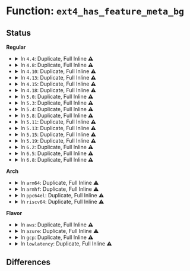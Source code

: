 # Function: <code>ext4_has_feature_meta_bg</code>

## Status
<b>Regular</b>
<ul>
<li>
<details>
<summary>In <code>4.4</code>: Duplicate, Full Inline ⚠️</summary>

**Collision:** Static Duplication

**Inline:** Full

**Transformation:** False

**Instances:**

```
In fs/ext4/balloc.c (ffffffff8128f8fd)
Location: fs/ext4/ext4.h:1710
Inline: True
Inline callers:
  - fs/ext4/balloc.c:ext4_bg_num_gdb
  - fs/ext4/balloc.c:ext4_num_base_meta_clusters
```
```
In fs/ext4/super.c (0)
Location: fs/ext4/ext4.h:1710
Inline: True
```
```
In fs/ext4/resize.c (ffffffff812bfb38)
Location: fs/ext4/ext4.h:1710
Inline: True
Inline callers:
  - fs/ext4/resize.c:ext4_flex_group_add
  - fs/ext4/resize.c:ext4_flex_group_add
  - fs/ext4/resize.c:ext4_flex_group_add
  - fs/ext4/resize.c:ext4_resize_fs
```
</details>
</li>
<li>
<details>
<summary>In <code>4.8</code>: Duplicate, Full Inline ⚠️</summary>

**Collision:** Static Duplication

**Inline:** Full

**Transformation:** False

**Instances:**

```
In fs/ext4/balloc.c (ffffffff812bcec4)
Location: fs/ext4/ext4.h:1778
Inline: True
Inline callers:
  - fs/ext4/balloc.c:ext4_num_base_meta_clusters
  - fs/ext4/balloc.c:ext4_bg_num_gdb
```
```
In fs/ext4/super.c (0)
Location: fs/ext4/ext4.h:1778
Inline: True
```
```
In fs/ext4/resize.c (ffffffff812f1393)
Location: fs/ext4/ext4.h:1778
Inline: True
Inline callers:
  - fs/ext4/resize.c:ext4_resize_fs
  - fs/ext4/resize.c:ext4_flex_group_add
  - fs/ext4/resize.c:ext4_flex_group_add
  - fs/ext4/resize.c:ext4_flex_group_add
```
</details>
</li>
<li>
<details>
<summary>In <code>4.10</code>: Duplicate, Full Inline ⚠️</summary>

**Collision:** Static Duplication

**Inline:** Full

**Transformation:** False

**Instances:**

```
In fs/ext4/balloc.c (ffffffff812d2514)
Location: fs/ext4/ext4.h:1763
Inline: True
Inline callers:
  - fs/ext4/balloc.c:ext4_num_base_meta_clusters
  - fs/ext4/balloc.c:ext4_bg_num_gdb
```
```
In fs/ext4/super.c (ffffffff81301c09)
Location: fs/ext4/ext4.h:1763
Inline: True
Inline callers:
  - fs/ext4/super.c:ext4_fill_super
```
```
In fs/ext4/resize.c (ffffffff81307363)
Location: fs/ext4/ext4.h:1763
Inline: True
Inline callers:
  - fs/ext4/resize.c:ext4_resize_fs
  - fs/ext4/resize.c:ext4_flex_group_add
  - fs/ext4/resize.c:ext4_flex_group_add
  - fs/ext4/resize.c:ext4_flex_group_add
```
</details>
</li>
<li>
<details>
<summary>In <code>4.13</code>: Duplicate, Full Inline ⚠️</summary>

**Collision:** Static Duplication

**Inline:** Full

**Transformation:** False

**Instances:**

```
In fs/ext4/balloc.c (ffffffff812e3b94)
Location: fs/ext4/ext4.h:1768
Inline: True
Inline callers:
  - fs/ext4/balloc.c:ext4_num_base_meta_clusters
```
```
In fs/ext4/fsmap.c (ffffffff812f2b4b)
Location: fs/ext4/ext4.h:1768
Inline: True
Inline callers:
  - fs/ext4/fsmap.c:ext4_getfsmap_find_fixed_metadata
```
```
In fs/ext4/resize.c (ffffffff81321e43)
Location: fs/ext4/ext4.h:1768
Inline: True
Inline callers:
  - fs/ext4/resize.c:ext4_resize_fs
  - fs/ext4/resize.c:ext4_flex_group_add
  - fs/ext4/resize.c:ext4_flex_group_add
  - fs/ext4/resize.c:ext4_add_new_descs
```
```
In fs/ext4/super.c (ffffffff81336abc)
Location: fs/ext4/ext4.h:1768
Inline: True
Inline callers:
  - fs/ext4/super.c:ext4_fill_super
```
</details>
</li>
<li>
<details>
<summary>In <code>4.15</code>: Duplicate, Full Inline ⚠️</summary>

**Collision:** Static Duplication

**Inline:** Full

**Transformation:** False

**Instances:**

```
In fs/ext4/balloc.c (ffffffff81308584)
Location: fs/ext4/ext4.h:1728
Inline: True
Inline callers:
  - fs/ext4/balloc.c:ext4_num_base_meta_clusters
```
```
In fs/ext4/fsmap.c (ffffffff813170db)
Location: fs/ext4/ext4.h:1728
Inline: True
Inline callers:
  - fs/ext4/fsmap.c:ext4_getfsmap_find_fixed_metadata
```
```
In fs/ext4/resize.c (ffffffff81346583)
Location: fs/ext4/ext4.h:1728
Inline: True
Inline callers:
  - fs/ext4/resize.c:ext4_resize_fs
  - fs/ext4/resize.c:ext4_flex_group_add
  - fs/ext4/resize.c:ext4_flex_group_add
  - fs/ext4/resize.c:ext4_add_new_descs
```
```
In fs/ext4/super.c (ffffffff8135b073)
Location: fs/ext4/ext4.h:1728
Inline: True
Inline callers:
  - fs/ext4/super.c:ext4_fill_super
```
</details>
</li>
<li>
<details>
<summary>In <code>4.18</code>: Duplicate, Full Inline ⚠️</summary>

**Collision:** Static Duplication

**Inline:** Full

**Transformation:** False

**Instances:**

```
In fs/ext4/balloc.c (ffffffff813364ab)
Location: fs/ext4/ext4.h:1731
Inline: True
Inline callers:
  - fs/ext4/balloc.c:ext4_num_base_meta_clusters
  - fs/ext4/balloc.c:ext4_bg_num_gdb
```
```
In fs/ext4/fsmap.c (ffffffff81344e7e)
Location: fs/ext4/ext4.h:1731
Inline: True
Inline callers:
  - fs/ext4/fsmap.c:ext4_getfsmap_datadev
```
```
In fs/ext4/resize.c (ffffffff813743e7)
Location: fs/ext4/ext4.h:1731
Inline: True
Inline callers:
  - fs/ext4/resize.c:ext4_resize_fs
  - fs/ext4/resize.c:ext4_flex_group_add
  - fs/ext4/resize.c:ext4_flex_group_add
  - fs/ext4/resize.c:ext4_add_new_descs
```
```
In fs/ext4/super.c (ffffffff813898c7)
Location: fs/ext4/ext4.h:1731
Inline: True
Inline callers:
  - fs/ext4/super.c:ext4_fill_super
  - fs/ext4/super.c:descriptor_loc
```
</details>
</li>
<li>
<details>
<summary>In <code>5.0</code>: Duplicate, Full Inline ⚠️</summary>

**Collision:** Static Duplication

**Inline:** Full

**Transformation:** False

**Instances:**

```
In fs/ext4/balloc.c (ffffffff8134d72b)
Location: fs/ext4/ext4.h:1744
Inline: True
Inline callers:
  - fs/ext4/balloc.c:ext4_num_base_meta_clusters
  - fs/ext4/balloc.c:ext4_bg_num_gdb
```
```
In fs/ext4/fsmap.c (ffffffff8135cfce)
Location: fs/ext4/ext4.h:1744
Inline: True
Inline callers:
  - fs/ext4/fsmap.c:ext4_getfsmap_datadev
```
```
In fs/ext4/resize.c (ffffffff8138c81c)
Location: fs/ext4/ext4.h:1744
Inline: True
Inline callers:
  - fs/ext4/resize.c:ext4_resize_fs
  - fs/ext4/resize.c:ext4_flex_group_add
  - fs/ext4/resize.c:ext4_flex_group_add
  - fs/ext4/resize.c:ext4_add_new_descs
```
```
In fs/ext4/super.c (ffffffff813a246e)
Location: fs/ext4/ext4.h:1744
Inline: True
Inline callers:
  - fs/ext4/super.c:ext4_fill_super
  - fs/ext4/super.c:descriptor_loc
```
</details>
</li>
<li>
<details>
<summary>In <code>5.3</code>: Duplicate, Full Inline ⚠️</summary>

**Collision:** Static Duplication

**Inline:** Full

**Transformation:** False

**Instances:**

```
In fs/ext4/balloc.c (ffffffff813760f5)
Location: fs/ext4/ext4.h:1764
Inline: True
Inline callers:
  - fs/ext4/balloc.c:ext4_num_base_meta_clusters
  - fs/ext4/balloc.c:ext4_bg_num_gdb
  - fs/ext4/balloc.c:ext4_bg_num_gdb
```
```
In fs/ext4/fsmap.c (ffffffff81386161)
Location: fs/ext4/ext4.h:1764
Inline: True
Inline callers:
  - fs/ext4/fsmap.c:ext4_getfsmap_datadev
```
```
In fs/ext4/resize.c (ffffffff813b6efa)
Location: fs/ext4/ext4.h:1764
Inline: True
Inline callers:
  - fs/ext4/resize.c:ext4_resize_fs
  - fs/ext4/resize.c:ext4_flex_group_add
  - fs/ext4/resize.c:ext4_add_new_descs
  - fs/ext4/resize.c:setup_new_flex_group_blocks
```
```
In fs/ext4/super.c (ffffffff813ccd96)
Location: fs/ext4/ext4.h:1764
Inline: True
Inline callers:
  - fs/ext4/super.c:ext4_fill_super
  - fs/ext4/super.c:descriptor_loc
```
</details>
</li>
<li>
<details>
<summary>In <code>5.4</code>: Duplicate, Full Inline ⚠️</summary>

**Collision:** Static Duplication

**Inline:** Full

**Transformation:** False

**Instances:**

```
In fs/ext4/balloc.c (ffffffff8138e365)
Location: fs/ext4/ext4.h:1821
Inline: True
Inline callers:
  - fs/ext4/balloc.c:ext4_num_base_meta_clusters
  - fs/ext4/balloc.c:ext4_bg_num_gdb
  - fs/ext4/balloc.c:ext4_bg_num_gdb
```
```
In fs/ext4/fsmap.c (ffffffff8139ebb1)
Location: fs/ext4/ext4.h:1821
Inline: True
Inline callers:
  - fs/ext4/fsmap.c:ext4_getfsmap_datadev
```
```
In fs/ext4/resize.c (ffffffff813cfe20)
Location: fs/ext4/ext4.h:1821
Inline: True
Inline callers:
  - fs/ext4/resize.c:ext4_resize_fs
  - fs/ext4/resize.c:ext4_flex_group_add
  - fs/ext4/resize.c:ext4_add_new_descs
  - fs/ext4/resize.c:setup_new_flex_group_blocks
```
```
In fs/ext4/super.c (ffffffff813e625a)
Location: fs/ext4/ext4.h:1821
Inline: True
Inline callers:
  - fs/ext4/super.c:ext4_fill_super
  - fs/ext4/super.c:descriptor_loc
```
</details>
</li>
<li>
<details>
<summary>In <code>5.8</code>: Duplicate, Full Inline ⚠️</summary>

**Collision:** Static Duplication

**Inline:** Full

**Transformation:** False

**Instances:**

```
In fs/ext4/balloc.c (ffffffff813d988a)
Location: fs/ext4/ext4.h:1918
Inline: True
Inline callers:
  - fs/ext4/balloc.c:ext4_num_base_meta_clusters
  - fs/ext4/balloc.c:ext4_bg_num_gdb
```
```
In fs/ext4/fsmap.c (ffffffff813ea88a)
Location: fs/ext4/ext4.h:1918
Inline: True
Inline callers:
  - fs/ext4/fsmap.c:ext4_getfsmap_find_sb
```
```
In fs/ext4/resize.c (ffffffff8141ca8b)
Location: fs/ext4/ext4.h:1918
Inline: True
Inline callers:
  - fs/ext4/resize.c:ext4_resize_fs
  - fs/ext4/resize.c:ext4_flex_group_add
  - fs/ext4/resize.c:ext4_add_new_descs
  - fs/ext4/resize.c:setup_new_flex_group_blocks
```
```
In fs/ext4/super.c (ffffffff81433358)
Location: fs/ext4/ext4.h:1918
Inline: True
Inline callers:
  - fs/ext4/super.c:ext4_fill_super
  - fs/ext4/super.c:descriptor_loc
```
</details>
</li>
<li>
<details>
<summary>In <code>5.11</code>: Duplicate, Full Inline ⚠️</summary>

**Collision:** Static Duplication

**Inline:** Full

**Transformation:** False

**Instances:**

```
In fs/ext4/balloc.c (ffffffff813eb53a)
Location: fs/ext4/ext4.h:2043
Inline: True
Inline callers:
  - fs/ext4/balloc.c:ext4_num_base_meta_clusters
  - fs/ext4/balloc.c:ext4_bg_num_gdb
```
```
In fs/ext4/fsmap.c (ffffffff813fcb3a)
Location: fs/ext4/ext4.h:2043
Inline: True
Inline callers:
  - fs/ext4/fsmap.c:ext4_getfsmap_find_sb
```
```
In fs/ext4/resize.c (ffffffff8143085d)
Location: fs/ext4/ext4.h:2043
Inline: True
Inline callers:
  - fs/ext4/resize.c:ext4_resize_fs
  - fs/ext4/resize.c:ext4_flex_group_add
  - fs/ext4/resize.c:ext4_add_new_descs
  - fs/ext4/resize.c:setup_new_flex_group_blocks
```
```
In fs/ext4/super.c (ffffffff8144c17f)
Location: fs/ext4/ext4.h:2043
Inline: True
Inline callers:
  - fs/ext4/super.c:ext4_fill_super
  - fs/ext4/super.c:descriptor_loc
```
</details>
</li>
<li>
<details>
<summary>In <code>5.13</code>: Duplicate, Full Inline ⚠️</summary>

**Collision:** Static Duplication

**Inline:** Full

**Transformation:** False

**Instances:**

```
In fs/ext4/balloc.c (ffffffff813f1a7a)
Location: fs/ext4/ext4.h:2052
Inline: True
Inline callers:
  - fs/ext4/balloc.c:ext4_num_base_meta_clusters
  - fs/ext4/balloc.c:ext4_bg_num_gdb
```
```
In fs/ext4/fsmap.c (ffffffff8140297f)
Location: fs/ext4/ext4.h:2052
Inline: True
Inline callers:
  - fs/ext4/fsmap.c:ext4_getfsmap_find_fixed_metadata
```
```
In fs/ext4/resize.c (ffffffff8143746b)
Location: fs/ext4/ext4.h:2052
Inline: True
Inline callers:
  - fs/ext4/resize.c:ext4_resize_fs
  - fs/ext4/resize.c:ext4_flex_group_add
  - fs/ext4/resize.c:ext4_flex_group_add
  - fs/ext4/resize.c:setup_new_flex_group_blocks
```
```
In fs/ext4/super.c (ffffffff81451a89)
Location: fs/ext4/ext4.h:2052
Inline: True
Inline callers:
  - fs/ext4/super.c:ext4_fill_super
  - fs/ext4/super.c:descriptor_loc
```
</details>
</li>
<li>
<details>
<summary>In <code>5.15</code>: Duplicate, Full Inline ⚠️</summary>

**Collision:** Static Duplication

**Inline:** Full

**Transformation:** False

**Instances:**

```
In fs/ext4/balloc.c (ffffffff81443ace)
Location: fs/ext4/ext4.h:2119
Inline: True
Inline callers:
  - fs/ext4/balloc.c:ext4_num_base_meta_clusters
  - fs/ext4/balloc.c:ext4_bg_num_gdb
```
```
In fs/ext4/fsmap.c (ffffffff8145504f)
Location: fs/ext4/ext4.h:2119
Inline: True
Inline callers:
  - fs/ext4/fsmap.c:ext4_getfsmap_find_fixed_metadata
```
```
In fs/ext4/resize.c (ffffffff8148b0e7)
Location: fs/ext4/ext4.h:2119
Inline: True
Inline callers:
  - fs/ext4/resize.c:ext4_resize_fs
  - fs/ext4/resize.c:ext4_flex_group_add
  - fs/ext4/resize.c:ext4_flex_group_add
  - fs/ext4/resize.c:setup_new_flex_group_blocks
```
```
In fs/ext4/super.c (ffffffff814a5107)
Location: fs/ext4/ext4.h:2119
Inline: True
Inline callers:
  - fs/ext4/super.c:ext4_fill_super
  - fs/ext4/super.c:descriptor_loc
```
</details>
</li>
<li>
<details>
<summary>In <code>5.19</code>: Duplicate, Full Inline ⚠️</summary>

**Collision:** Static Duplication

**Inline:** Full

**Transformation:** False

**Instances:**

```
In fs/ext4/balloc.c (ffffffff814bf99e)
Location: fs/ext4/ext4.h:2121
Inline: True
Inline callers:
  - fs/ext4/balloc.c:ext4_num_base_meta_clusters
  - fs/ext4/balloc.c:ext4_bg_num_gdb
```
```
In fs/ext4/fsmap.c (ffffffff814d2893)
Location: fs/ext4/ext4.h:2121
Inline: True
Inline callers:
  - fs/ext4/fsmap.c:ext4_getfsmap_find_fixed_metadata
```
```
In fs/ext4/resize.c (ffffffff8150eef2)
Location: fs/ext4/ext4.h:2121
Inline: True
Inline callers:
  - fs/ext4/resize.c:ext4_resize_fs
  - fs/ext4/resize.c:ext4_flex_group_add
  - fs/ext4/resize.c:ext4_flex_group_add
  - fs/ext4/resize.c:setup_new_flex_group_blocks
```
```
In fs/ext4/super.c (ffffffff8152d09b)
Location: fs/ext4/ext4.h:2121
Inline: True
Inline callers:
  - fs/ext4/super.c:__ext4_fill_super
  - fs/ext4/super.c:descriptor_loc
```
</details>
</li>
<li>
<details>
<summary>In <code>6.2</code>: Duplicate, Full Inline ⚠️</summary>

**Collision:** Static Duplication

**Inline:** Full

**Transformation:** False

**Instances:**

```
In fs/ext4/balloc.c (ffffffff8155794e)
Location: fs/ext4/ext4.h:2131
Inline: True
Inline callers:
  - fs/ext4/balloc.c:ext4_num_base_meta_clusters
  - fs/ext4/balloc.c:ext4_bg_num_gdb
```
```
In fs/ext4/fsmap.c (ffffffff8156b433)
Location: fs/ext4/ext4.h:2131
Inline: True
Inline callers:
  - fs/ext4/fsmap.c:ext4_getfsmap_find_fixed_metadata
```
```
In fs/ext4/resize.c (ffffffff815a9d95)
Location: fs/ext4/ext4.h:2131
Inline: True
Inline callers:
  - fs/ext4/resize.c:ext4_resize_fs
  - fs/ext4/resize.c:ext4_flex_group_add
  - fs/ext4/resize.c:ext4_flex_group_add
  - fs/ext4/resize.c:setup_new_flex_group_blocks
```
```
In fs/ext4/super.c (ffffffff815c930d)
Location: fs/ext4/ext4.h:2131
Inline: True
Inline callers:
  - fs/ext4/super.c:ext4_group_desc_init
  - fs/ext4/super.c:descriptor_loc
```
</details>
</li>
<li>
<details>
<summary>In <code>6.5</code>: Duplicate, Full Inline ⚠️</summary>

**Collision:** Static Duplication

**Inline:** Full

**Transformation:** False

**Instances:**

```
In fs/ext4/balloc.c (ffffffff8158f685)
Location: fs/ext4/ext4.h:2125
Inline: True
Inline callers:
  - fs/ext4/balloc.c:ext4_num_base_meta_clusters
  - fs/ext4/balloc.c:ext4_bg_num_gdb
```
```
In fs/ext4/fsmap.c (ffffffff815a32e4)
Location: fs/ext4/ext4.h:2125
Inline: True
Inline callers:
  - fs/ext4/fsmap.c:ext4_getfsmap_find_fixed_metadata
```
```
In fs/ext4/resize.c (ffffffff815e05f5)
Location: fs/ext4/ext4.h:2125
Inline: True
Inline callers:
  - fs/ext4/resize.c:ext4_resize_fs
  - fs/ext4/resize.c:ext4_flex_group_add
  - fs/ext4/resize.c:ext4_flex_group_add
  - fs/ext4/resize.c:setup_new_flex_group_blocks
```
```
In fs/ext4/super.c (ffffffff816010cc)
Location: fs/ext4/ext4.h:2125
Inline: True
Inline callers:
  - fs/ext4/super.c:ext4_group_desc_init
  - fs/ext4/super.c:descriptor_loc
```
</details>
</li>
<li>
<details>
<summary>In <code>6.8</code>: Duplicate, Full Inline ⚠️</summary>

**Collision:** Static Duplication

**Inline:** Full

**Transformation:** False

**Instances:**

```
In fs/ext4/balloc.c (ffffffff815c8471)
Location: fs/ext4/ext4.h:2143
Inline: True
Inline callers:
  - fs/ext4/balloc.c:ext4_num_base_meta_blocks
  - fs/ext4/balloc.c:ext4_bg_num_gdb
```
```
In fs/ext4/fsmap.c (ffffffff815dc066)
Location: fs/ext4/ext4.h:2143
Inline: True
Inline callers:
  - fs/ext4/fsmap.c:ext4_getfsmap_find_fixed_metadata
```
```
In fs/ext4/resize.c (ffffffff816190b1)
Location: fs/ext4/ext4.h:2143
Inline: True
Inline callers:
  - fs/ext4/resize.c:ext4_resize_fs
  - fs/ext4/resize.c:ext4_flex_group_add
  - fs/ext4/resize.c:ext4_flex_group_add
  - fs/ext4/resize.c:setup_new_flex_group_blocks
```
```
In fs/ext4/super.c (ffffffff81639e1c)
Location: fs/ext4/ext4.h:2143
Inline: True
Inline callers:
  - fs/ext4/super.c:ext4_group_desc_init
  - fs/ext4/super.c:descriptor_loc
```
</details>
</li>
</ul>
<b>Arch</b>
<ul>
<li>
<details>
<summary>In <code>arm64</code>: Duplicate, Full Inline ⚠️</summary>

**Collision:** Static Duplication

**Inline:** Full

**Transformation:** False

**Instances:**

```
In fs/ext4/balloc.c (ffff800010460588)
Location: fs/ext4/ext4.h:1821
Inline: True
Inline callers:
  - fs/ext4/balloc.c:ext4_num_base_meta_clusters
  - fs/ext4/balloc.c:ext4_bg_num_gdb
```
```
In fs/ext4/fsmap.c (ffff8000104720b8)
Location: fs/ext4/ext4.h:1821
Inline: True
Inline callers:
  - fs/ext4/fsmap.c:ext4_getfsmap_datadev
```
```
In fs/ext4/resize.c (ffff8000104a8830)
Location: fs/ext4/ext4.h:1821
Inline: True
Inline callers:
  - fs/ext4/resize.c:ext4_resize_fs
  - fs/ext4/resize.c:ext4_flex_group_add
  - fs/ext4/resize.c:ext4_add_new_descs
  - fs/ext4/resize.c:setup_new_flex_group_blocks
```
```
In fs/ext4/super.c (ffff8000104bf558)
Location: fs/ext4/ext4.h:1821
Inline: True
Inline callers:
  - fs/ext4/super.c:ext4_fill_super
  - fs/ext4/super.c:descriptor_loc
```
</details>
</li>
<li>
<details>
<summary>In <code>armhf</code>: Duplicate, Full Inline ⚠️</summary>

**Collision:** Static Duplication

**Inline:** Full

**Transformation:** False

**Instances:**

```
In fs/ext4/balloc.c (c0620d7c)
Location: fs/ext4/ext4.h:1821
Inline: True
Inline callers:
  - fs/ext4/balloc.c:ext4_num_base_meta_clusters
  - fs/ext4/balloc.c:ext4_bg_num_gdb
```
```
In fs/ext4/fsmap.c (c0633174)
Location: fs/ext4/ext4.h:1821
Inline: True
Inline callers:
  - fs/ext4/fsmap.c:ext4_getfsmap_find_fixed_metadata
```
```
In fs/ext4/resize.c (c066ac04)
Location: fs/ext4/ext4.h:1821
Inline: True
Inline callers:
  - fs/ext4/resize.c:ext4_resize_fs
  - fs/ext4/resize.c:ext4_flex_group_add
  - fs/ext4/resize.c:ext4_add_new_descs
  - fs/ext4/resize.c:setup_new_flex_group_blocks
```
```
In fs/ext4/super.c (c0683178)
Location: fs/ext4/ext4.h:1821
Inline: True
Inline callers:
  - fs/ext4/super.c:ext4_fill_super
  - fs/ext4/super.c:descriptor_loc
```
</details>
</li>
<li>
<details>
<summary>In <code>ppc64el</code>: Duplicate, Full Inline ⚠️</summary>

**Collision:** Static Duplication

**Inline:** Full

**Transformation:** False

**Instances:**

```
In fs/ext4/balloc.c (c00000000057ca74)
Location: fs/ext4/ext4.h:1821
Inline: True
Inline callers:
  - fs/ext4/balloc.c:ext4_num_base_meta_clusters
  - fs/ext4/balloc.c:ext4_bg_num_gdb
  - fs/ext4/balloc.c:ext4_bg_num_gdb
```
```
In fs/ext4/fsmap.c (c000000000592cec)
Location: fs/ext4/ext4.h:1821
Inline: True
Inline callers:
  - fs/ext4/fsmap.c:ext4_getfsmap_datadev
```
```
In fs/ext4/resize.c (c0000000005d6614)
Location: fs/ext4/ext4.h:1821
Inline: True
Inline callers:
  - fs/ext4/resize.c:ext4_resize_fs
  - fs/ext4/resize.c:ext4_flex_group_add
  - fs/ext4/resize.c:ext4_flex_group_add
  - fs/ext4/resize.c:setup_new_flex_group_blocks
```
```
In fs/ext4/super.c (c0000000005f5c10)
Location: fs/ext4/ext4.h:1821
Inline: True
Inline callers:
  - fs/ext4/super.c:ext4_fill_super
  - fs/ext4/super.c:descriptor_loc
```
</details>
</li>
<li>
<details>
<summary>In <code>riscv64</code>: Duplicate, Full Inline ⚠️</summary>

**Collision:** Static Duplication

**Inline:** Full

**Transformation:** False

**Instances:**

```
In fs/ext4/balloc.c (ffffffe0002efafc)
Location: fs/ext4/ext4.h:1821
Inline: True
Inline callers:
  - fs/ext4/balloc.c:ext4_num_base_meta_clusters
  - fs/ext4/balloc.c:ext4_bg_num_gdb
```
```
In fs/ext4/fsmap.c (ffffffe0002fe0a4)
Location: fs/ext4/ext4.h:1821
Inline: True
Inline callers:
  - fs/ext4/fsmap.c:ext4_getfsmap_datadev
```
```
In fs/ext4/resize.c (ffffffe000328dba)
Location: fs/ext4/ext4.h:1821
Inline: True
Inline callers:
  - fs/ext4/resize.c:ext4_resize_fs
  - fs/ext4/resize.c:ext4_flex_group_add
  - fs/ext4/resize.c:ext4_flex_group_add
  - fs/ext4/resize.c:setup_new_flex_group_blocks
```
```
In fs/ext4/super.c (ffffffe00033a824)
Location: fs/ext4/ext4.h:1821
Inline: True
Inline callers:
  - fs/ext4/super.c:ext4_fill_super
  - fs/ext4/super.c:descriptor_loc
```
</details>
</li>
</ul>
<b>Flavor</b>
<ul>
<li>
<details>
<summary>In <code>aws</code>: Duplicate, Full Inline ⚠️</summary>

**Collision:** Static Duplication

**Inline:** Full

**Transformation:** False

**Instances:**

```
In fs/ext4/balloc.c (ffffffff81386945)
Location: fs/ext4/ext4.h:1821
Inline: True
Inline callers:
  - fs/ext4/balloc.c:ext4_num_base_meta_clusters
  - fs/ext4/balloc.c:ext4_bg_num_gdb
  - fs/ext4/balloc.c:ext4_bg_num_gdb
```
```
In fs/ext4/fsmap.c (ffffffff81397191)
Location: fs/ext4/ext4.h:1821
Inline: True
Inline callers:
  - fs/ext4/fsmap.c:ext4_getfsmap_datadev
```
```
In fs/ext4/resize.c (ffffffff813c8400)
Location: fs/ext4/ext4.h:1821
Inline: True
Inline callers:
  - fs/ext4/resize.c:ext4_resize_fs
  - fs/ext4/resize.c:ext4_flex_group_add
  - fs/ext4/resize.c:ext4_add_new_descs
  - fs/ext4/resize.c:setup_new_flex_group_blocks
```
```
In fs/ext4/super.c (ffffffff813de83a)
Location: fs/ext4/ext4.h:1821
Inline: True
Inline callers:
  - fs/ext4/super.c:ext4_fill_super
  - fs/ext4/super.c:descriptor_loc
```
</details>
</li>
<li>
<details>
<summary>In <code>azure</code>: Duplicate, Full Inline ⚠️</summary>

**Collision:** Static Duplication

**Inline:** Full

**Transformation:** False

**Instances:**

```
In fs/ext4/balloc.c (ffffffff813773d5)
Location: fs/ext4/ext4.h:1821
Inline: True
Inline callers:
  - fs/ext4/balloc.c:ext4_num_base_meta_clusters
  - fs/ext4/balloc.c:ext4_bg_num_gdb
  - fs/ext4/balloc.c:ext4_bg_num_gdb
```
```
In fs/ext4/fsmap.c (ffffffff81387c21)
Location: fs/ext4/ext4.h:1821
Inline: True
Inline callers:
  - fs/ext4/fsmap.c:ext4_getfsmap_datadev
```
```
In fs/ext4/resize.c (ffffffff813b8e80)
Location: fs/ext4/ext4.h:1821
Inline: True
Inline callers:
  - fs/ext4/resize.c:ext4_resize_fs
  - fs/ext4/resize.c:ext4_flex_group_add
  - fs/ext4/resize.c:ext4_add_new_descs
  - fs/ext4/resize.c:setup_new_flex_group_blocks
```
```
In fs/ext4/super.c (ffffffff813cf2ba)
Location: fs/ext4/ext4.h:1821
Inline: True
Inline callers:
  - fs/ext4/super.c:ext4_fill_super
  - fs/ext4/super.c:descriptor_loc
```
</details>
</li>
<li>
<details>
<summary>In <code>gcp</code>: Duplicate, Full Inline ⚠️</summary>

**Collision:** Static Duplication

**Inline:** Full

**Transformation:** False

**Instances:**

```
In fs/ext4/balloc.c (ffffffff81384415)
Location: fs/ext4/ext4.h:1821
Inline: True
Inline callers:
  - fs/ext4/balloc.c:ext4_num_base_meta_clusters
  - fs/ext4/balloc.c:ext4_bg_num_gdb
  - fs/ext4/balloc.c:ext4_bg_num_gdb
```
```
In fs/ext4/fsmap.c (ffffffff81394af1)
Location: fs/ext4/ext4.h:1821
Inline: True
Inline callers:
  - fs/ext4/fsmap.c:ext4_getfsmap_datadev
```
```
In fs/ext4/resize.c (ffffffff813c5890)
Location: fs/ext4/ext4.h:1821
Inline: True
Inline callers:
  - fs/ext4/resize.c:ext4_resize_fs
  - fs/ext4/resize.c:ext4_flex_group_add
  - fs/ext4/resize.c:ext4_add_new_descs
  - fs/ext4/resize.c:setup_new_flex_group_blocks
```
```
In fs/ext4/super.c (ffffffff813dbbf7)
Location: fs/ext4/ext4.h:1821
Inline: True
Inline callers:
  - fs/ext4/super.c:ext4_fill_super
  - fs/ext4/super.c:descriptor_loc
```
</details>
</li>
<li>
<details>
<summary>In <code>lowlatency</code>: Duplicate, Full Inline ⚠️</summary>

**Collision:** Static Duplication

**Inline:** Full

**Transformation:** False

**Instances:**

```
In fs/ext4/balloc.c (ffffffff81397f95)
Location: fs/ext4/ext4.h:1821
Inline: True
Inline callers:
  - fs/ext4/balloc.c:ext4_num_base_meta_clusters
  - fs/ext4/balloc.c:ext4_bg_num_gdb
  - fs/ext4/balloc.c:ext4_bg_num_gdb
```
```
In fs/ext4/fsmap.c (ffffffff813a8be1)
Location: fs/ext4/ext4.h:1821
Inline: True
Inline callers:
  - fs/ext4/fsmap.c:ext4_getfsmap_datadev
```
```
In fs/ext4/resize.c (ffffffff813daac0)
Location: fs/ext4/ext4.h:1821
Inline: True
Inline callers:
  - fs/ext4/resize.c:ext4_resize_fs
  - fs/ext4/resize.c:ext4_flex_group_add
  - fs/ext4/resize.c:ext4_add_new_descs
  - fs/ext4/resize.c:setup_new_flex_group_blocks
```
```
In fs/ext4/super.c (ffffffff813f0faa)
Location: fs/ext4/ext4.h:1821
Inline: True
Inline callers:
  - fs/ext4/super.c:ext4_fill_super
  - fs/ext4/super.c:descriptor_loc
```
</details>
</li>
</ul>

## Differences
